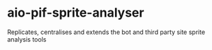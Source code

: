 # aio-pif-sprite-analyser
Replicates, centralises and extends the bot and third party site sprite analysis tools
